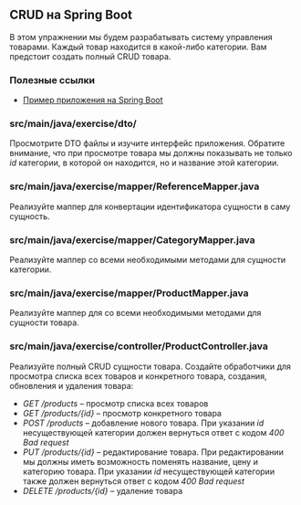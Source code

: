 ## CRUD на Spring Boot

В этом упражнении мы будем разрабатывать систему управления товарами. Каждый товар находится в какой-либо категории. Вам предстоит создать полный CRUD товара.

### Полезные ссылки

* [Пример приложения на Spring Boot](https://github.com/hexlet-components/java-spring-blog/tree/main)

### src/main/java/exercise/dto/

Просмотрите DTO файлы и изучите интерфейс приложения. Обратите внимание, что при просмотре товара мы должны показывать не только *id* категории, в которой он находится, но и название этой категории.

### src/main/java/exercise/mapper/ReferenceMapper.java

Реализуйте маппер для конвертации идентификатора сущности в саму сущность.

### src/main/java/exercise/mapper/CategoryMapper.java

Реализуйте маппер со всеми необходимыми методами для сущности категории.

### src/main/java/exercise/mapper/ProductMapper.java

Реализуйте маппер для со всеми необходимыми методами для сущности товара.

### src/main/java/exercise/controller/ProductController.java

Реализуйте полный CRUD сущности товара. Создайте обработчики для просмотра списка всех товаров и конкретного товара, создания, обновления и удаления товара:

* *GET /products* – просмотр списка всех товаров
* *GET /products/{id}* – просмотр конкретного товара
* *POST /products* – добавление нового товара. При указании *id* несуществующей категории должен вернуться ответ с кодом *400 Bad request*
* *PUT /products/{id}* – редактирование товара. При редактировании мы должны иметь возможность поменять название, цену и категорию товара. При указании *id* несуществующей категории также должен вернуться ответ с кодом *400 Bad request*
* *DELETE /products/{id}* – удаление товара
